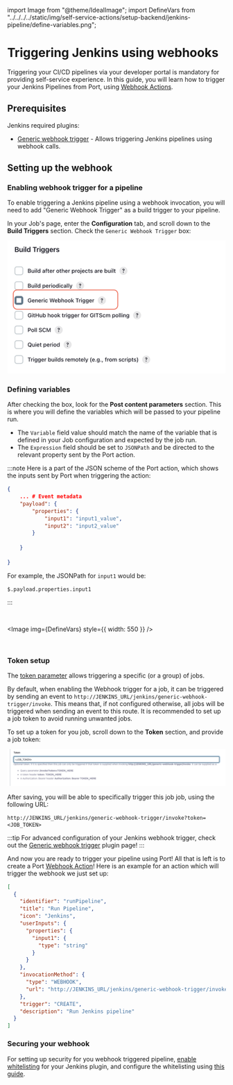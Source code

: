 import Image from "@theme/IdealImage";
import DefineVars from "../../../../static/img/self-service-actions/setup-backend/jenkins-pipeline/define-variables.png";

# Triggering Jenkins using webhooks

Triggering your CI/CD pipelines via your developer portal is mandatory for providing self-service experience.
In this guide, you will learn how to trigger your Jenkins Pipelines from Port, using [Webhook Actions](../webhook/).

## Prerequisites

Jenkins required plugins:

- [Generic webhook trigger](https://plugins.jenkins.io/generic-webhook-trigger/) - Allows triggering Jenkins pipelines using webhook calls.

## Setting up the webhook

### Enabling webhook trigger for a pipeline

To enable triggering a Jenkins pipeline using a webhook invocation, you will need to add "Generic Webhook Trigger" as a build trigger to your pipeline.

In your Job's page, enter the **Configuration** tab, and scroll down to the **Build Triggers** section. Check the `Generic Webhook Trigger` box:

![Enable generic webhook](../../../../static/img/self-service-actions/setup-backend/jenkins-pipeline/check-generic-webhook-option.png)

### Defining variables

After checking the box, look for the **Post content parameters** section. This is where you will define the variables which will be passed to your pipeline run.

- The `Variable` field value should match the name of the variable that is defined in your Job configuration and expected by the job run.
- The `Expression` field should be set to `JSONPath` and be directed to the relevant property sent by the Port action.

:::note
Here is a part of the JSON scheme of the Port action, which shows the inputs sent by Port when triggering the action:

```json showLineNumber
{
    ... # Event metadata
    "payload": {
        "properties": {
            "input1": "input1_value",
            "input2": "input2_value"
        }

    }

}
```

For example, the JSONPath for `input1` would be:

```text
$.payload.properties.input1
```

:::

<br/>

<Image img={DefineVars} style={{ width: 550 }} />

<br/>

### Token setup

The [token parameter](https://plugins.jenkins.io/generic-webhook-trigger/#plugin-content-token-parameter) allows triggering a specific (or a group) of jobs.

By default, when enabling the Webhook trigger for a job, it can be triggered by sending an event to `http://JENKINS_URL/jenkins/generic-webhook-trigger/invoke`. This means that, if not configured otherwise, all jobs will be triggered when sending an event to this route. It is recommended to set up a job token to avoid running unwanted jobs.

To set up a token for you job, scroll down to the **Token** section, and provide a job token:

![Configure Token](../../../../static/img/self-service-actions/setup-backend/jenkins-pipeline/configure-token.png)

After saving, you will be able to specifically trigger this job job, using the following URL:

```text showLineNumbers
http://JENKINS_URL/jenkins/generic-webhook-trigger/invoke?token=<JOB_TOKEN>
```

:::tip
For advanced configuration of your Jenkins webhook trigger, check out the [Generic webhook trigger](https://plugins.jenkins.io/generic-webhook-trigger/) plugin page!
:::

And now you are ready to trigger your pipeline using Port! All that is left is to create a Port [Webhook Action](../webhook/)!
Here is an example for an action which will trigger the webhook we just set up:

```json showLineNumbers
[
  {
    "identifier": "runPipeline",
    "title": "Run Pipeline",
    "icon": "Jenkins",
    "userInputs": {
      "properties": {
        "input1": {
          "type": "string"
        }
      }
    },
    "invocationMethod": {
      "type": "WEBHOOK",
      "url": "http://JENKINS_URL/jenkins/generic-webhook-trigger/invoke?token=<JOB_TOKEN>"
    },
    "trigger": "CREATE",
    "description": "Run Jenkins pipeline"
  }
]
```

### Securing your webhook

For setting up security for you webhook triggered pipeline, [enable whitelisting](https://plugins.jenkins.io/generic-webhook-trigger/#plugin-content-whitelist-hosts) for your Jenkins plugin, and configure the whitelisting using [this guide](../webhook/signature-verification.md).
